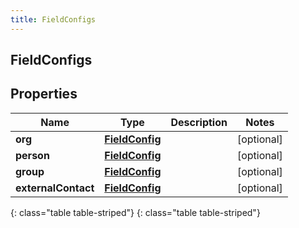 ```yaml
---
title: FieldConfigs
---
```

## FieldConfigs


## Properties

| Name | Type | Description | Notes |
| ------------ | ------------- | ------------- | ------------- |
| **org** | [**FieldConfig**](FieldConfig.html) |  |  [optional] |
| **person** | [**FieldConfig**](FieldConfig.html) |  |  [optional] |
| **group** | [**FieldConfig**](FieldConfig.html) |  |  [optional] |
| **externalContact** | [**FieldConfig**](FieldConfig.html) |  |  [optional] |
{: class="table table-striped"}
{: class="table table-striped"}


